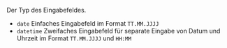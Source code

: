 Der Typ des Eingabefeldes.
- `date` Einfaches Eingabefeld im Format `TT.MM.JJJJ`
- `datetime` Zweifaches Eingabefeld für separate Eingabe von Datum und Uhrzeit im Format `TT.MM.JJJJ` und `HH:MM`